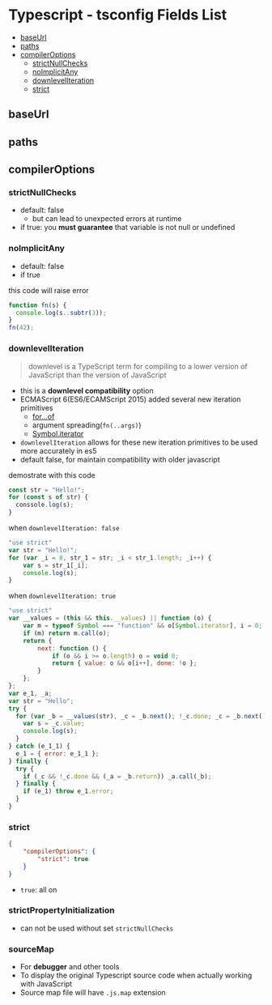 # Typescript - tsconfig Fields List

* [baseUrl](#baseurl)
* [paths](#paths)
* [compilerOptions](#compileroptions)
  * [strictNullChecks](#strictnullchecks)
  * [noImplicitAny](#noimplicitany)
  * [downlevelIteration](#downleveliteration)
  * [strict](#strict)

## baseUrl

## paths

## compilerOptions

### strictNullChecks

- default: false
  - but can lead to unexpected errors at runtime
- if true: you **must guarantee** that variable is not null or undefined

### noImplicitAny

- default: false
- if true

this code will raise error

```ts
function fn(s) {
  console.log(s..subtr(3));
}
fn(42);
```

### downlevelIteration

> downlevel is a TypeScript term for compiling to a lower version of JavaScript than the version of JavaScript

- this is a **downlevel compatibility** option
- ECMAScript 6(ES6/ECAMScript 2015) added several new iteration primitives
  - [for...of]()
  - argument spreading(`fn(..args)`)
  - [Symbol.iterator](javascript-symbol.md)
- `downlevelIteration` allows for these new iteration primitives to be used more accurately in es5
- default false, for maintain compatibility with older javascript

demostrate with this code

```ts
const str = "Hello!";
for (const s of str) {
  conssole.log(s);
}
```

when `downlevelIteration: false`

```js
"use strict"
var str = "Hello!";
for (var _i = 0, str_1 = str; _i < str_1.length; _i++) {
    var s = str_1[_i];
    console.log(s);
}
```

when `downlevelIteration: true`

```js
"use strict"
var __values = (this && this.__values) || function (o) {
    var m = typeof Symbol === "function" && o[Symbol.iterator], i = 0;
    if (m) return m.call(o);
    return {
        next: function () {
            if (o && i >= o.length) o = void 0;
            return { value: o && o[i++], done: !o };
        }
    };
};
var e_1, _a;
var str = "Hello";
try {
  for (var _b = __values(str), _c = _b.next(); !_c.done; _c = _b.next()) {
    var s = _c.value;
    console.log(s);
  }
} catch (e_1_1) {
  e_1 = { error: e_1_1 };
} finally {
  try {
    if (_c && !_c.done && (_a = _b.return)) _a.call(_b);
  } finally {
    if (e_1) throw e_1.error;
  }
}
```

### strict

```json
{
    "compilerOptions": {
        "strict": true
    }
}
```

- `true`: all on

### strictPropertyInitialization

- can not be used without set `strictNullChecks`

### sourceMap

- For **debugger** and other tools 
- To display the original Typescript source code when actually working with JavaScript
- Source map file will have `.js.map` extension 

